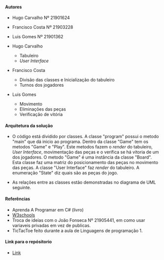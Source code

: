 #### Autores 


-   Hugo Carvalho Nº 21901624
-   Francisco Costa Nº 21903228
-   Luis Gomes Nº 21901362

- Hugo Carvalho 
    
    - Tabuleiro
    - _User Interface_

- Francisco Costa
    
    - Divisão das classes e Inicialização do tabuleiro
    - Turnos dos jogadores 

- Luis Gomes 
  
  - Movimento
  - Eliminações das peças
  - Verificação de vitória


#### Arquitetura da solução

  - O código está dividido por classes. A classe "program" possui o metodo "main" que dá inicio ao programa. Dentro da classe "Game" tem os metodos "Game" e "Play". Este metodos fazem o _render_ do tabuleiro, _User Interface_, movimentação das peças e o verifica se há vitoria de um dos jogadores. O metodo "Game" é uma instância da classe "Board". Esta classe faz uma matriz do posicionamento das peças no movimento das peças. A classe "User Interface" faz _render_ do tabuleiro. A enumeração "State" diz quais são as peças do jogo.


  - As relações entre as classes estão demonstradas no diagrama de UML seguinte.
  
  [](https://github.com/malmaboy/FELLI/blob/master/Fluxograma.png)
  




#### Referências 

  - Aprenda A Programar em C# (livro)
  - [W3schools](https://www.w3schools.com/cs/cs_properties.asp)
  - Troca de ideias com o João Fonseca Nº 21905441, em como usar variaveis privadas em vez de publicas.
  - TicTacToe feito durante a aula de Linguagens de programação 1. 


####  Link para o repósitorio

  - [Link](https://github.com/malmaboy/FELLI) 

